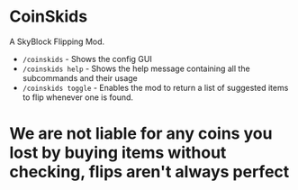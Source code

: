 

# CoinSkids


A SkyBlock Flipping Mod.

- `/coinskids` - Shows the config GUI
- `/coinskids help` - Shows the help message containing all the subcommands and their usage
- `/coinskids toggle` - Enables the mod to return a list of suggested items to flip whenever one is found.


# We are not liable for any coins you lost by buying items without checking, flips aren't always perfect
